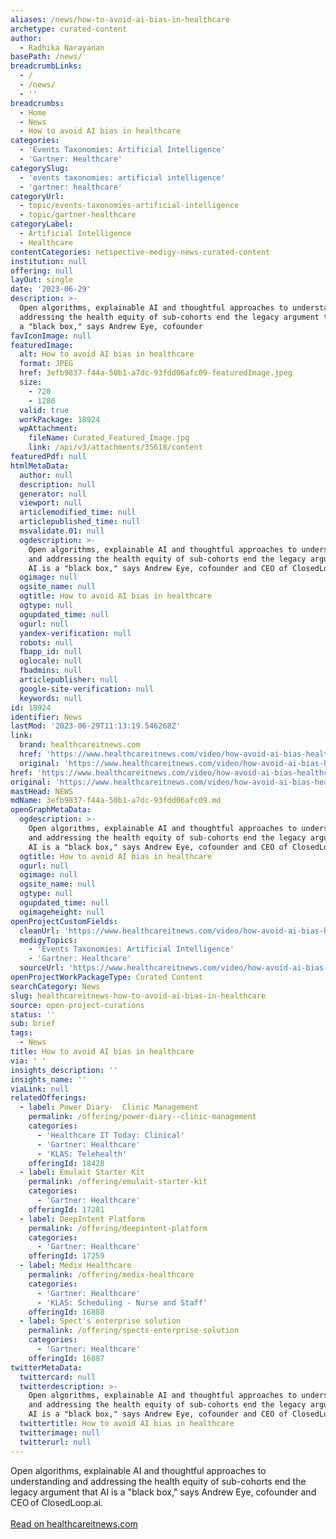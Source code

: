 ```yaml
---
aliases: /news/how-to-avoid-ai-bias-in-healthcare
archetype: curated-content
author:
  - Radhika Narayanan
basePath: /news/
breadcrumbLinks:
  - /
  - /news/
  - ''
breadcrumbs:
  - Home
  - News
  - How to avoid AI bias in healthcare
categories:
  - 'Events Taxonomies: Artificial Intelligence'
  - 'Gartner: Healthcare'
categorySlug:
  - 'events taxonomies: artificial intelligence'
  - 'gartner: healthcare'
categoryUrl:
  - topic/events-taxonomies-artificial-intelligence
  - topic/gartner-healthcare
categoryLabel:
  - Artificial Intelligence
  - Healthcare
contentCategories: netspective-medigy-news-curated-content
institution: null
offering: null
layOut: single
date: '2023-06-29'
description: >-
  Open algorithms, explainable AI and thoughtful approaches to understanding and
  addressing the health equity of sub-cohorts end the legacy argument that AI is
  a "black box," says Andrew Eye, cofounder 
favIconImage: null
featuredImage:
  alt: How to avoid AI bias in healthcare
  format: JPEG
  href: 3efb9837-f44a-50b1-a7dc-93fdd06afc09-featuredImage.jpeg
  size:
    - 720
    - 1280
  valid: true
  workPackage: 18924
  wpAttachment:
    fileName: Curated_Featured_Image.jpg
    link: /api/v3/attachments/35618/content
featuredPdf: null
htmlMetaData:
  author: null
  description: null
  generator: null
  viewport: null
  articlemodified_time: null
  articlepublished_time: null
  msvalidate.01: null
  ogdescription: >-
    Open algorithms, explainable AI and thoughtful approaches to understanding
    and addressing the health equity of sub-cohorts end the legacy argument that
    AI is a "black box," says Andrew Eye, cofounder and CEO of ClosedLoop.ai.
  ogimage: null
  ogsite_name: null
  ogtitle: How to avoid AI bias in healthcare
  ogtype: null
  ogupdated_time: null
  ogurl: null
  yandex-verification: null
  robots: null
  fbapp_id: null
  oglocale: null
  fbadmins: null
  articlepublisher: null
  google-site-verification: null
  keywords: null
id: 18924
identifier: News
lastMod: '2023-06-29T11:13:19.546268Z'
link:
  brand: healthcareitnews.com
  href: 'https://www.healthcareitnews.com/video/how-avoid-ai-bias-healthcare'
  original: 'https://www.healthcareitnews.com/video/how-avoid-ai-bias-healthcare'
href: 'https://www.healthcareitnews.com/video/how-avoid-ai-bias-healthcare'
original: 'https://www.healthcareitnews.com/video/how-avoid-ai-bias-healthcare'
mastHead: NEWS
mdName: 3efb9837-f44a-50b1-a7dc-93fdd06afc09.md
openGraphMetaData:
  ogdescription: >-
    Open algorithms, explainable AI and thoughtful approaches to understanding
    and addressing the health equity of sub-cohorts end the legacy argument that
    AI is a "black box," says Andrew Eye, cofounder and CEO of ClosedLoop.ai.
  ogtitle: How to avoid AI bias in healthcare
  ogurl: null
  ogimage: null
  ogsite_name: null
  ogtype: null
  ogupdated_time: null
  ogimageheight: null
openProjectCustomFields:
  cleanUrl: 'https://www.healthcareitnews.com/video/how-avoid-ai-bias-healthcare'
  medigyTopics:
    - 'Events Taxonomies: Artificial Intelligence'
    - 'Gartner: Healthcare'
  sourceUrl: 'https://www.healthcareitnews.com/video/how-avoid-ai-bias-healthcare'
openProjectWorkPackageType: Curated Content
searchCategory: News
slug: healthcareitnews-how-to-avoid-ai-bias-in-healthcare
source: open-project-curations
status: ''
sub: brief
tags:
  - News
title: How to avoid AI bias in healthcare
via: ' '
insights_description: ''
insights_name: ''
viaLink: null
relatedOfferings:
  - label: Power Diary-  Clinic Management
    permalink: /offering/power-diary--clinic-management
    categories:
      - 'Healthcare IT Today: Clinical'
      - 'Gartner: Healthcare'
      - 'KLAS: Telehealth'
    offeringId: 18428
  - label: Emulait Starter Kit
    permalink: /offering/emulait-starter-kit
    categories:
      - 'Gartner: Healthcare'
    offeringId: 17281
  - label: DeepIntent Platform
    permalink: /offering/deepintent-platform
    categories:
      - 'Gartner: Healthcare'
    offeringId: 17259
  - label: Medix Healthcare
    permalink: /offering/medix-healthcare
    categories:
      - 'Gartner: Healthcare'
      - 'KLAS: Scheduling - Nurse and Staff'
    offeringId: 16888
  - label: Spect's enterprise solution
    permalink: /offering/spects-enterprise-solution
    categories:
      - 'Gartner: Healthcare'
    offeringId: 16087
twitterMetaData:
  twittercard: null
  twitterdescription: >-
    Open algorithms, explainable AI and thoughtful approaches to understanding
    and addressing the health equity of sub-cohorts end the legacy argument that
    AI is a "black box," says Andrew Eye, cofounder and CEO of ClosedLoop.ai.
  twittertitle: How to avoid AI bias in healthcare
  twitterimage: null
  twitterurl: null
---
```

<p>Open algorithms, explainable AI and thoughtful approaches to understanding and addressing the health equity of sub-cohorts end the legacy argument that AI is a "black box," says Andrew Eye, cofounder and CEO of ClosedLoop.ai.<br/><br/><a target="_blank" href=https://www.healthcareitnews.com/video/how-avoid-ai-bias-healthcare>Read on healthcareitnews.com</a></p>